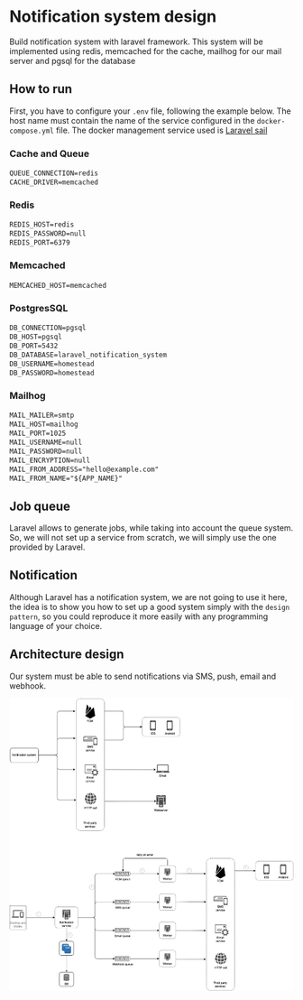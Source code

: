 # Notification system design

Build notification system with laravel framework. This system will be implemented using redis, memcached for the cache, mailhog for our mail server and pgsql for the database

## How to run
First, you have to configure your `.env` file, following the example below. The host name must contain the name of the service configured in the `docker-compose.yml` file.
The docker management service used is [Laravel sail](https://laravel.com/docs/9.x/sail)

### Cache and Queue
```dotenv
QUEUE_CONNECTION=redis
CACHE_DRIVER=memcached
```

### Redis

```dotenv
REDIS_HOST=redis
REDIS_PASSWORD=null
REDIS_PORT=6379
```

### Memcached

```dotenv
MEMCACHED_HOST=memcached
```

### PostgresSQL

```dotenv
DB_CONNECTION=pgsql
DB_HOST=pgsql
DB_PORT=5432
DB_DATABASE=laravel_notification_system
DB_USERNAME=homestead
DB_PASSWORD=homestead
```

### Mailhog

```dotenv
MAIL_MAILER=smtp
MAIL_HOST=mailhog
MAIL_PORT=1025
MAIL_USERNAME=null
MAIL_PASSWORD=null
MAIL_ENCRYPTION=null
MAIL_FROM_ADDRESS="hello@example.com"
MAIL_FROM_NAME="${APP_NAME}"
```

## Job queue
Laravel allows to generate jobs, while taking into account the queue system. So, we will not set up a service from scratch, we will simply use the one provided by Laravel.

## Notification
Although Laravel has a notification system, we are not going to use it here, the idea is to show you how to set up a good system simply with the `design pattern`, so you could reproduce it more easily with any programming language of your choice.

## Architecture design
Our system must be able to send notifications via SMS, push, email and webhook.

![img.png](system-design/white.jpg)
